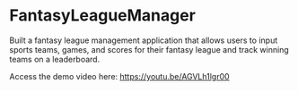 # FantasyLeagueManager
Built a fantasy league management application that allows users to input sports teams, games, and scores for their fantasy league and track winning teams on a leaderboard. 

Access the demo video here: https://youtu.be/AGVLh1lgr00
